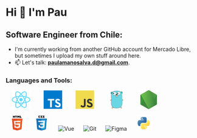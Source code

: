 # Hi 👋 I'm Pau

## Software Engineer from Chile:

- I'm currently working from another GitHub account for Mercado Libre, but sometimes I upload my own stuff around here.
- 📫 Let's talk:  **paulamanosalva.d@gmail.com**.

### Languages and Tools:
<p align="left">
  <!-- Destacados -->
  <img src="https://raw.githubusercontent.com/devicons/devicon/master/icons/react/react-original.svg" alt="React" width="50" height="50" title="React" style="margin:0 15px"/>
  <img src="https://raw.githubusercontent.com/devicons/devicon/master/icons/typescript/typescript-original.svg" alt="TypeScript" width="50" height="50" title="TypeScript" style="margin:0 15px"/>
  <img src="https://raw.githubusercontent.com/devicons/devicon/master/icons/javascript/javascript-original.svg" alt="JavaScript" width="50" height="50" title="JavaScript" style="margin:0 15px"/>
  <img src="https://raw.githubusercontent.com/devicons/devicon/master/icons/go/go-original.svg" alt="Go" width="50" height="50" title="Go" style="margin:0 15px"/>
  <img src="https://raw.githubusercontent.com/devicons/devicon/master/icons/nodejs/nodejs-original.svg" alt="Node.js" width="50" height="50" title="Node.js" style="margin:0 15px"/>

</p>

<p align="left">
  <!-- Otros -->
  <img src="https://raw.githubusercontent.com/devicons/devicon/master/icons/html5/html5-original-wordmark.svg" alt="HTML5" width="40" height="40" title="HTML5" style="margin:0 10px"/>
  <img src="https://raw.githubusercontent.com/devicons/devicon/master/icons/css3/css3-original-wordmark.svg" alt="CSS3" width="40" height="40" title="CSS3" style="margin:0 10px"/>
  <img src="https://upload.wikimedia.org/wikipedia/commons/thumb/9/95/Vue.js_Logo_2.svg/1184px-Vue.js_Logo_2.svg.png" alt="Vue" width="40" height="40" title="Vue.js" style="margin:0 10px"/>
  <img src="https://www.vectorlogo.zone/logos/git-scm/git-scm-icon.svg" alt="Git" width="40" height="40" title="Git" style="margin:0 10px"/>
  <img src="https://www.vectorlogo.zone/logos/figma/figma-icon.svg" alt="Figma" width="40" height="40" title="Figma" style="margin:0 10px"/>
  <img src="https://raw.githubusercontent.com/devicons/devicon/master/icons/python/python-original.svg" alt="Python" width="40" height="40" title="Python" style="margin:0 10px"/>
</p>
